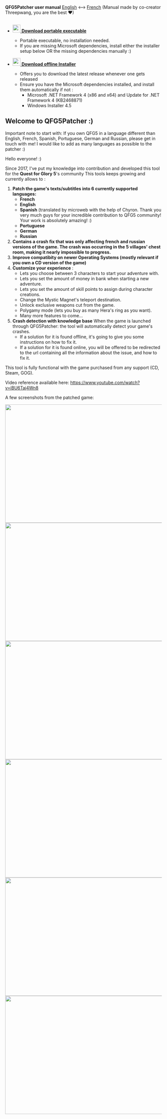 **QFG5Patcher user manual** [English](QFG5Patcher_manual_en.pdf) <--> [French](QFG5Patcher_manual_fr.pdf) (Manual made by co-creator Threepwang, you are the best ♥)
<br />
<br />
- [<img src="https://github.com/ubipred/QFG5Patcher/raw/main/publish/Application%20Files/QFG5Patcher_1_0_1_14/Resources/logo.ico.deploy" width="25"/> **Download portable executable**](https://github.com/ubipred/QFG5Patcher/releases/latest/download/QFG5Patcher.exe)
    - Portable executable, no installation needed.
    - If you are missing Microsoft dependencies, install either the installer setup below OR the missing dependencies manually :)

- [<img src="https://github.com/ubipred/QFG5Patcher/raw/main/publish/Application%20Files/QFG5Patcher_1_0_1_14/Resources/logo.ico.deploy" width="25"/> **Download offline Installer**](https://github.com/ubipred/QFG5Patcher/raw/main/publish/QFG5Patcher_setup.exe)
    - Offers you to download the latest release whenever one gets released
    - Ensure you have the Microsoft dependencies installed, and install them automatically if not :     
      - Microsoft .NET Framework 4 (x86 and x64) and Update for .NET Framework 4 (KB2468871) 
      - Windows Installer 4.5

## Welcome to QFG5Patcher :)

Important note to start with: If you own QFG5 in a language different than English, French, Spanish, Portuguese, German and Russian, please get in touch with me! I would like to add as many languages as possible to the patcher :)

Hello everyone! :)

Since 2017, I've put my knowledge into contribution and developed this tool for the **Quest for Glory 5**'s community
This tools keeps growing and currently allows to :

1. **Patch the game's texts/subtitles into 6 currently supported languages:**
    - **French**
    - **English**
    - **Spanish** (translated by microweb with the help of Chyron. Thank you very much guys for your incredible contribution to QFG5 community! Your work is absolutely amazing! :)
    - **Portuguese**
    - **German**
    - **Russian**
2. **Contains a crash fix that was only affecting french and russian versions of the game. The crash was occurring in the 5 villages' chest room, making it nearly impossible to progress.**
3. **Improve compatibity on newer Operating Systems (mostly relevant if you own a CD version of the game)**
4. **Customize your experience** :
    - Lets you choose between 3 characters to start your adventure with.
    - Lets you set the amount of money in bank when starting a new adventure.
    - Lets you set the amount of skill points to assign during character creations.
    - Change the Mystic Magnet's teleport destination.
    - Unlock exclusive weapons cut from the game.
    - Polygamy mode (lets you buy as many Hera's ring as you want).
    - Many more features to come...
5. **Crash detection with knowledge base**
    When the game is launched through QFG5Patcher: the tool will automatically detect your game's crashes.
    - If a solution for it is found offline, it's going to give you some instructions on how to fix it.
    - If a solution for it is found online, you will be offered to be redirected to the url containing all the information about the issue, and how to fix it.

This tool is fully functional with the game purchased from any support (CD, Steam, GOG).
   

Video reference available here: https://www.youtube.com/watch?v=iBU6Taj4Wn8

A few screenshots from the patched game:

<img src="https://i.imgur.com/3MScdRt.jpg" height="380" width="534">
<img src="https://i.imgur.com/Q6gEG03.jpg" height="380" width="534">
<img src="https://i.imgur.com/kjNeJfW.jpg" height="380" width="534">
<img src="https://i.imgur.com/myEsfUJ.jpg" height="380" width="534">
<img src="https://i.imgur.com/FPh2ppi.jpg" height="380" width="534">
<img src="https://i.imgur.com/v51hABT.jpg" height="380" width="534">
